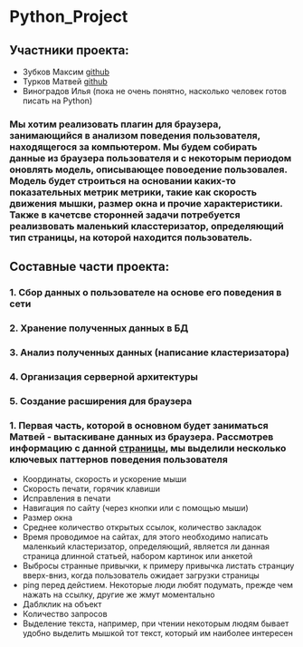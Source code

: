 # Python_Project

## Участники проекта:
* Зубков Максим [github](https://github.com/maximzubkov)
* Турков Матвей [github](https://github.com/turk0v)
* Виноградов Илья (пока не очень понятно, насколько человек готов писать на Python)

### Мы хотим реализовать плагин для браузера, занимающийся в анализом поведения пользователя, находящегося за компьютером. Мы будем собирать данные из браузера пользователя и с некоторым периодом оновлять модель, описывающее повоедение пользовалея. Модель будет строиться на основании каких-то показательных метрик метрики, такие как скорость движения мышки, размер окна и прочие характеристики. Также в качетсве сторонней задачи потребуется реализвовать маленький класстеризатор, определяющий тип страницы, на которой находится пользователь. 

## Составные части проекта:
### 1. Сбор данных о пользователе на основе его поведения в сети
### 2. Хранение полученных данных в БД
### 3. Анализ полученных данных (написание кластеризатора)
### 4. Организация серверной архитектуры
### 5. Создание расширения для браузера 

### 1. Первая часть, которой в основном будет заниматься Матвей - вытаскиване данных из браузера. Рассмотрев информацию с данной [страницы](https://developer.mozilla.org/ru/docs/Web/Events), мы выделили несколько ключевых паттернов поведения пользователя 
* Координаты, скорость и ускорение мыши
* Скорость печати, горячик клавиши
* Исправления в печати
* Навигация по сайту (через кнопки или с помощью мыши)
* Размер окна
* Среднее количество открытых ссылок, количество закладок
* Время проводимое на сайтах, для этого необходимо написать маленкьий кластеризатор, определяющий, является ли данная страница длинной статьей, набором картинок или анкетой
* Выбросы странные привычки, к примеру привычка листать странциу вверх-вниз, когда пользователь ожидает загрузки страницы
* ping перед дейстием. Некоторые люди любят подумать, прежде чем нажать на ссылку, другие же жмут моментально
* Даблклик на объект
* Количество запросов
* Выделение текста, например, при чтении некоторым людям бывает удобно выделить мышкой тот текст, который им наиболее интересен
